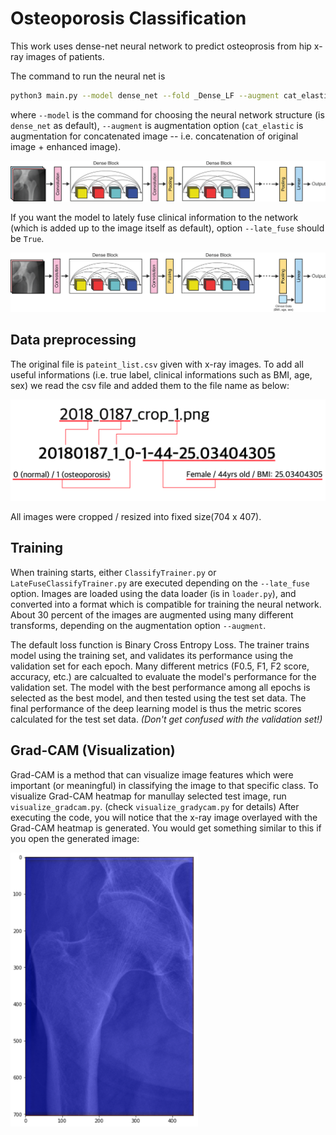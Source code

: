 # Osteoporosis Classification

This work uses dense-net neural network to predict osteoprosis from hip x-ray images of patients.

The command to run the neural net is

```bash
python3 main.py --model dense_net --fold _Dense_LF --augment cat_elastic --late_fuse True
```

where `--model` is the command for choosing the neural network structure (is `dense_net` as default), `--augment` is augmentation option (`cat_elastic` is augmentation for concatenated image -- i.e. concatenation of original image + enhanced image).

<img src="./images/dense.png">

If you want the model to lately fuse clinical information to the network (which is added up to the image itself as default), option `--late_fuse` should be `True`.

<img src="./images/dense2.png">

## Data preprocessing

The original file is `pateint_list.csv` given with x-ray images. To add all useful informations (i.e. true label, clinical informations such as BMI, age, sex) we read the csv file and added them to the file name as below:

<img src="./images/explanation.png" width="600">

All images were cropped / resized into fixed size(704 x 407).



## Training

When training starts, either `ClassifyTrainer.py` or `LateFuseClassifyTrainer.py` are executed depending on the `--late_fuse` option. Images are loaded using the data loader (is in `loader.py`), and converted into a format which is compatible for training the neural network. About 30 percent of the images are augmented using many different transforms, depending on the augmentation option `--augment`.

The default loss function is Binary Cross Entropy Loss. The trainer trains model using the training set, and validates its performance using the validation set for each epoch. Many different metrics (F0.5, F1, F2 score, accuracy, etc.) are calcualted to evaluate the model's performance for the validation set. The model with the best performance among all epochs is selected as the best model, and then tested using the test set data. The final performance of the deep learning model is thus the metric scores calculated for the test set data. *(Don't get confused with the validation set!)*



## Grad-CAM (Visualization)

Grad-CAM is a method that can visualize image features which were important (or meaningful) in classifying the image to that specific class. To visualize Grad-CAM heatmap for manullay selected test image, run `visualize_gradcam.py`. (check `visualize_gradycam.py` for details) After executing the code, you will notice that the x-ray image overlayed with the Grad-CAM heatmap is generated. You would get something similar to this if you open the generated image:

<img src="./images/Grad_CAM.png" width="300">